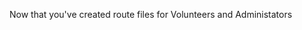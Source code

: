 <!--title={"Add Event" Functionality}-->

Now that you've created route files for Volunteers and Administators
